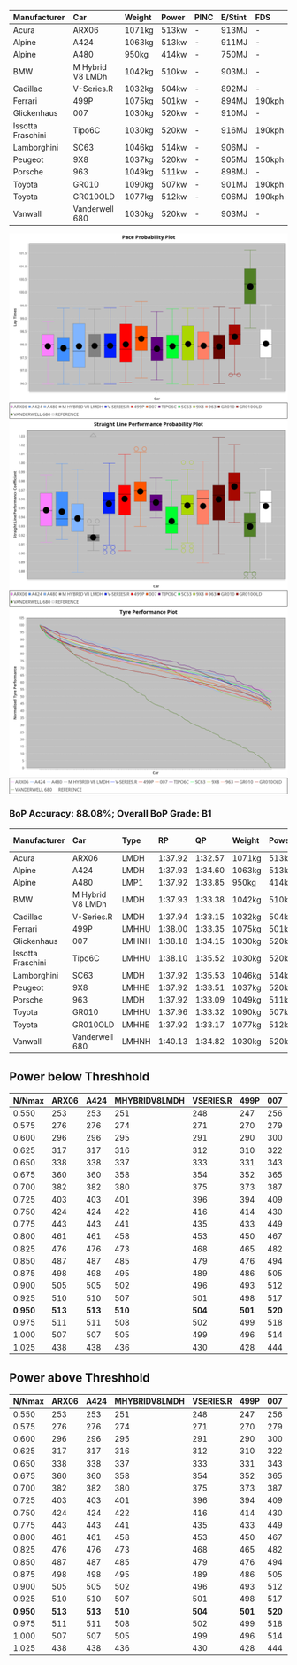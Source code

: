 |Manufacturer|Car|Weight|Power|PINC|E/Stint|FDS|
|:-|:-|:-|:-|:-|:-|:-|
|Acura|ARX06|1071kg|513kw|-|913MJ|-|
|Alpine|A424|1063kg|513kw|-|911MJ|-|
|Alpine|A480|950kg|414kw|-|750MJ|-|
|BMW|M Hybrid V8 LMDh|1042kg|510kw|-|903MJ|-|
|Cadillac|V-Series.R|1032kg|504kw|-|892MJ|-|
|Ferrari|499P|1075kg|501kw|-|894MJ|190kph|
|Glickenhaus|007|1030kg|520kw|-|910MJ|-|
|Issotta Fraschini|Tipo6C|1030kg|520kw|-|916MJ|190kph|
|Lamborghini|SC63|1046kg|514kw|-|906MJ|-|
|Peugeot|9X8|1037kg|520kw|-|905MJ|150kph|
|Porsche|963|1049kg|511kw|-|898MJ|-|
|Toyota|GR010|1090kg|507kw|-|901MJ|190kph|
|Toyota|GR010OLD|1077kg|512kw|-|906MJ|190kph|
|Vanwall|Vanderwell 680|1030kg|520kw|-|903MJ|-|

![PACECHART](./IMG/ACOMETHOD.png)
![STRAIGHTLINEPERFORMANCECHART](./IMG/ACOMETHOD_sp.png)
![TYREPERFORMANCECHART](./IMG/ACOMETHOD_tw.png)

### BoP Accuracy: 88.08%; Overall BoP Grade: B1
|Manufacturer|Car|Type|RP|QP|Weight|Power¹|Threshhold|PINC|Power²|E/Stint|AVG Vmax|FDS|RDLC|L/Stint|BOP-Grade|ModelAccuracy|ModelPoints|Match%|
|:-|:-|:-|:-|:-|:-|:-|:-|:-|:-|:-|:-|:-|:-|:-|:-|:-|:-|:-|
|Acura|ARX06|LMDH|1:37.92|1:32.57|1071kg|513kw|210.0kph|-|513kw|913MJ|313.30kph|-|1.00|29|-C1|100.00%|995|77.82%|
|Alpine|A424|LMDH|1:37.93|1:34.60|1063kg|513kw|210.0kph|-|513kw|911MJ|313.32kph|-|1.00|29|~A1|81.15%|521|99.59%|
|Alpine|A480|LMP1|1:37.92|1:33.85|950kg|414kw|210.0kph|-|414kw|750MJ|309.32kph|-|0.98|27|~A1|67.92%|957|100.00%|
|BMW|M Hybrid V8 LMDh|LMDH|1:37.93|1:33.38|1042kg|510kw|210.0kph|-|510kw|903MJ|310.26kph|-|1.03|29|-A2|98.60%|1690|91.20%|
|Cadillac|V-Series.R|LMDH|1:37.94|1:33.15|1032kg|504kw|210.0kph|-|504kw|892MJ|314.75kph|-|1.03|29|+A2|91.10%|1770|94.60%|
|Ferrari|499P|LMHHU|1:38.00|1:33.35|1075kg|501kw|210.0kph|-|501kw|894MJ|314.28kph|190kph|1.02|29|~A1|84.26%|2292|100.00%|
|Glickenhaus|007|LMHNH|1:38.18|1:34.15|1030kg|520kw|210.0kph|-|520kw|910MJ|318.80kph|-|0.96|29|~A1|94.63%|1605|100.00%|
|Issotta Fraschini|Tipo6C|LMHHU|1:38.10|1:35.52|1030kg|520kw|210.0kph|-|520kw|916MJ|316.77kph|190kph|1.08|29|+B1|66.67%|96|86.57%|
|Lamborghini|SC63|LMDH|1:37.92|1:35.53|1046kg|514kw|210.0kph|-|514kw|906MJ|312.28kph|-|1.04|29|+B1|96.77%|419|88.31%|
|Peugeot|9X8|LMHHE|1:37.92|1:33.51|1037kg|520kw|210.0kph|-|520kw|905MJ|315.14kph|150kph|1.03|29|~A1|83.63%|2468|99.70%|
|Porsche|963|LMDH|1:37.92|1:33.09|1049kg|511kw|210.0kph|-|511kw|898MJ|314.71kph|-|1.02|29|-A2|93.14%|5746|94.43%|
|Toyota|GR010|LMHHU|1:37.96|1:33.32|1090kg|507kw|210.0kph|-|507kw|901MJ|314.12kph|190kph|1.00|29|~A1|87.37%|3154|99.95%|
|Toyota|GR010OLD|LMHHE|1:37.92|1:33.17|1077kg|512kw|210.0kph|-|512kw|906MJ|317.31kph|190kph|1.01|29|~A1|89.81%|1393|96.31%|
|Vanwall|Vanderwell 680|LMHNH|1:40.13|1:34.82|1030kg|520kw|210.0kph|-|520kw|903MJ|311.62kph|-|1.02|29|+Ω1|90.28%|604|4.62%|

## Power below Threshhold
|N/Nmax|ARX06|A424|MHYBRIDV8LMDH|VSERIES.R|499P|007|TIPO6C|SC63|9X8|963|GR010|GR010OLD|VANDERWELL680|​|RPM|A480|
|:-|:-|:-|:-|:-|:-|:-|:-|:-|:-|:-|:-|:-|:-|:-|:-|:-|
|0.550|253|253|251|248|247|256|256|253|256|252|250|252|256|​|--|-|
|0.575|276|276|274|271|270|279|279|276|279|275|273|275|279|​|--|-|
|0.600|296|296|295|291|290|300|300|297|300|295|293|296|300|​|--|-|
|0.625|317|317|316|312|310|322|322|318|322|316|314|317|322|​|--|-|
|0.650|338|338|337|333|331|343|343|339|343|337|335|338|343|​|--|-|
|0.675|360|360|358|354|352|365|365|361|365|359|356|359|365|​|--|-|
|0.700|382|382|380|375|373|387|387|383|387|380|377|381|387|​|--|-|
|0.725|403|403|401|396|394|409|409|404|409|402|399|403|409|​|--|-|
|0.750|424|424|422|416|414|430|430|425|430|422|419|423|430|​|--|-|
|0.775|443|443|441|435|433|449|449|444|449|441|438|442|449|​|5000|243|
|0.800|461|461|458|453|450|467|467|462|467|459|455|460|467|​|5500|287|
|0.825|476|476|473|468|465|482|482|477|482|474|470|475|482|​|6000|321|
|0.850|487|487|485|479|476|494|494|488|494|485|482|486|494|​|6500|362|
|0.875|498|498|495|489|486|505|505|499|505|496|492|497|505|​|7000|405|
|0.900|505|505|502|496|493|512|512|506|512|503|499|504|512|​|7500|415|
|0.925|510|510|507|501|498|517|517|511|517|508|504|509|517|​|8000|411|
|**0.950**|**513**|**513**|**510**|**504**|**501**|**520**|**520**|**514**|**520**|**511**|**507**|**512**|**520**|**​**|**8500**|**414**|
|0.975|511|511|508|502|499|518|518|512|518|509|505|510|518|​|9000|207|
|1.000|507|507|505|499|496|514|514|508|514|505|502|506|514|​|--|-|
|1.025|438|438|436|430|428|444|444|439|444|436|433|437|444|​|--|-|

## Power above Threshhold
|N/Nmax|ARX06|A424|MHYBRIDV8LMDH|VSERIES.R|499P|007|TIPO6C|SC63|9X8|963|GR010|GR010OLD|VANDERWELL680|​|RPM|A480|
|:-|:-|:-|:-|:-|:-|:-|:-|:-|:-|:-|:-|:-|:-|:-|:-|:-|
|0.550|253|253|251|248|247|256|256|253|256|252|250|252|256|​|--|-|
|0.575|276|276|274|271|270|279|279|276|279|275|273|275|279|​|--|-|
|0.600|296|296|295|291|290|300|300|297|300|295|293|296|300|​|--|-|
|0.625|317|317|316|312|310|322|322|318|322|316|314|317|322|​|--|-|
|0.650|338|338|337|333|331|343|343|339|343|337|335|338|343|​|--|-|
|0.675|360|360|358|354|352|365|365|361|365|359|356|359|365|​|--|-|
|0.700|382|382|380|375|373|387|387|383|387|380|377|381|387|​|--|-|
|0.725|403|403|401|396|394|409|409|404|409|402|399|403|409|​|--|-|
|0.750|424|424|422|416|414|430|430|425|430|422|419|423|430|​|--|-|
|0.775|443|443|441|435|433|449|449|444|449|441|438|442|449|​|5000|243|
|0.800|461|461|458|453|450|467|467|462|467|459|455|460|467|​|5500|287|
|0.825|476|476|473|468|465|482|482|477|482|474|470|475|482|​|6000|321|
|0.850|487|487|485|479|476|494|494|488|494|485|482|486|494|​|6500|362|
|0.875|498|498|495|489|486|505|505|499|505|496|492|497|505|​|7000|405|
|0.900|505|505|502|496|493|512|512|506|512|503|499|504|512|​|7500|415|
|0.925|510|510|507|501|498|517|517|511|517|508|504|509|517|​|8000|411|
|**0.950**|**513**|**513**|**510**|**504**|**501**|**520**|**520**|**514**|**520**|**511**|**507**|**512**|**520**|**​**|**8500**|**414**|
|0.975|511|511|508|502|499|518|518|512|518|509|505|510|518|​|9000|207|
|1.000|507|507|505|499|496|514|514|508|514|505|502|506|514|​|--|-|
|1.025|438|438|436|430|428|444|444|439|444|436|433|437|444|​|--|-|
